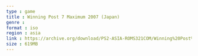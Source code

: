 ```yaml
---
type : game
title : Winning Post 7 Maximum 2007 (Japan)
genre : 
format : iso
region : asia
link : https://archive.org/download/PS2-ASIA-ROMS321COM/Winning%20Post%207%20Maximum%202007%20%28Japan%29.7z
size : 619MB
---
```

